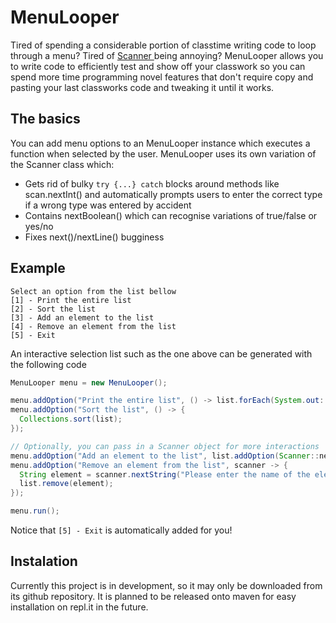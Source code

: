 # MenuLooper

Tired of spending a considerable portion of classtime writing code to loop through a menu? Tired of <a href="https://docs.oracle.com/javase/7/docs/api/java/util/Scanner.html"> Scanner </a> being annoying? MenuLooper allows you to write code to efficiently test and show off your classwork so you can spend more time programming novel features that don't require copy and pasting your last classworks code and tweaking it until it works.

## The basics
You can add menu options to an MenuLooper instance which executes a function when selected by the user. MenuLooper uses its own variation of the Scanner class which:

- Gets rid of bulky `try {...} catch` blocks around methods like scan.nextInt() and automatically prompts users to enter the correct type if a wrong type was entered by accident
- Contains nextBoolean() which can recognise variations of true/false or yes/no
- Fixes next()/nextLine() bugginess
## Example

```
Select an option from the list bellow
[1] - Print the entire list
[2] - Sort the list
[3] - Add an element to the list
[4] - Remove an element from the list
[5] - Exit
```

An interactive selection list such as the one above can be generated with the following code

```java
MenuLooper menu = new MenuLooper();

menu.addOption("Print the entire list", () -> list.forEach(System.out::println));
menu.addOption("Sort the list", () -> {
  Collections.sort(list);
});

// Optionally, you can pass in a Scanner object for more interactions
menu.addOption("Add an element to the list", list.addOption(Scanner::nextLine));
menu.addOption("Remove an element from the list", scanner -> {
  String element = scanner.nextString("Please enter the name of the element to remove");
  list.remove(element);
});

menu.run();
```
Notice that `[5] - Exit` is automatically added for you!

## Instalation
Currently this project is in development, so it may only be downloaded from its github repository. It is planned to be released onto maven for easy installation on repl.it in the future.
